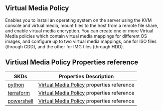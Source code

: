 ## Virtual Media Policy
Enables you to install an operating system on the server using the KVM console and virtual media, mount files to the host from a remote file share, and enable virtual media encryption. You can create one or more Virtual Media policies which contain virtual media mappings for different OS images, and configure up to two virtual media mappings, one for ISO files (through CDD), and the other for IMG files (through HDD).

## Virtiual Media Policy Properties reference
| SKDs | Properties Description
| ---- | ------------------- |
| [python](https://github.com/CiscoDevNet/intersight-python/) | [Virtual Media Policy](https://github.com/CiscoDevNet/intersight-python/tree/main/intersight/model/vmedia_policy.py) properties reference |                 |
| [terraform](https://github.com/CiscoDevNet/terraform-provider-intersight/) | [Virtual Media Policy](https://registry.terraform.io/providers/CiscoDevNet/intersight/latest/docs/resources/vmedia_policy) properties reference |
| [powershell](https://github.com/CiscoDevNet/intersight-powershell/) | [Virtual Media Policy](https://github.com/CiscoDevNet/intersight-powershell/blob/main/docs/New-IntersightVmediaPolicy.md) properties reference